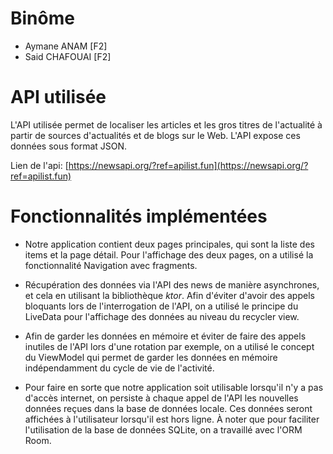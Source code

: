 # Binôme

- Aymane ANAM [F2]
- Said CHAFOUAI [F2]

# API utilisée

L'API utilisée permet de localiser les articles et les gros titres de l'actualité à partir de sources d'actualités et de blogs sur le Web. L'API expose ces données sous format JSON.

Lien de l'api: [https://newsapi.org/?ref=apilist.fun](https://newsapi.org/?ref=apilist.fun)

# Fonctionnalités implémentées

- Notre application contient deux pages principales, qui sont la liste des items et la page détail. Pour l'affichage des deux pages, on a utilisé la fonctionnalité Navigation avec fragments.

- Récupération des données via l'API des news de manière asynchrones, et cela en utilisant la bibliothèque _ktor_. Afin d'éviter d'avoir des appels bloquants lors de l'interrogation de l'API, on a utilisé le principe du LiveData pour l'affichage des données au niveau du recycler view.

- Afin de garder les données en mémoire et éviter de faire des appels inutiles de l'API lors d'une rotation par exemple, on a utilisé le concept du ViewModel qui permet de garder les données en mémoire indépendamment du cycle de vie de l'activité.

- Pour faire en sorte que notre application soit utilisable lorsqu'il n'y a pas d'accès internet, on persiste à chaque appel de l'API les nouvelles données reçues dans la base de données locale. Ces données seront affichées à l'utilisateur lorsqu'il est hors ligne. À noter que pour faciliter l'utilisation de la base de données SQLite, on a travaillé avec l'ORM Room.